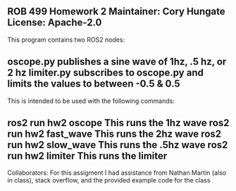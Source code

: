 ROB 499 Homework 2
Maintainer: Cory Hungate
License: Apache-2.0
-------------------------------------------------------------------------------
This program contains two ROS2 nodes:

oscope.py publishes a sine wave of 1hz, .5 hz, or 2 hz
limiter.py subscribes to oscope.py and limits the values to  between -0.5 & 0.5
-------------------------------------------------------------------------------
This is intended to be used with the following commands:

ros2 run hw2 oscope
        This runs the 1hz wave
ros2 run hw2 fast_wave
        This runs the 2hz wave
ros2 run hw2 slow_wave
        This runs the .5hz wave
ros2 run hw2 limiter
        This runs the limiter
-------------------------------------------------------------------------------
Collaborators:
For this assigment I had assistance from Nathan Martin (also in class), stack overflow, and the provided example code for the class